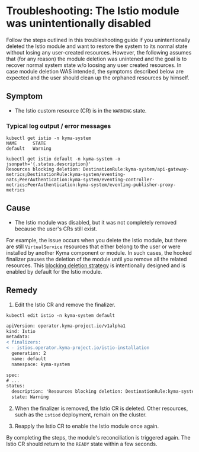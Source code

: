 # Troubleshooting: The Istio module was unintentionally disabled
Follow the steps outlined in this troubleshooting guide if you unintentionally deleted the Istio module and want to restore the system to its normal state without losing any user-created resources. However, the following assumes that (for any reason) the module deletion was unintened and the goal is to recover normal system state w/o loosing any user created resources. In case module deletion WAS intended, the symptoms described below are expected and the user should clean up the orphaned resources by himself.

## Symptom

* The Istio custom resource (CR) is in the `WARNING` state.


### Typical log output / error messages

```
kubectl get istio -n kyma-system
NAME      STATE
default   Warning
```
```
kubectl get istio default -n kyma-system -o jsonpath='{.status.description}'
Resources blocking deletion: DestinationRule:kyma-system/api-gateway-metrics;DestinationRule:kyma-system/eventing-nats;PeerAuthentication:kyma-system/eventing-controller-metrics;PeerAuthentication:kyma-system/eventing-publisher-proxy-metrics
```

## Cause

- The Istio module was disabled, but it was not completely removed because the user's CRs still exist.

For example, the issue occurs when you delete the Istio module, but there are still `VirtualService` resources that either belong to the user or were installed by another Kyma component or module. In such cases, the hooked finalizer pauses the deletion of the module until you remove all the related resources. This [blocking deletion strategy](https://github.com/kyma-project/community/issues/765) is intentionally designed and is enabled by default for the Istio module.


## Remedy



 1. Edit the Istio CR and remove the finalizer.
```
kubectl edit istio -n kyma-system default
```
```diff
apiVersion: operator.kyma-project.io/v1alpha1
kind: Istio
metadata:
< finalizers:
< - istios.operator.kyma-project.io/istio-installation
  generation: 2
  name: default
  namespace: kyma-system

spec:
# ...
status:
  description: 'Resources blocking deletion: DestinationRule:kyma-system/api-gateway-metrics;DestinationRule:kyma-system/eventing-nats;PeerAuthentication:kyma-system/eventing-controller-metrics;PeerAuthentication:kyma-system/eventing-publisher-proxy-metrics'
  state: Warning
```
 2. When the finalizer is removed, the Istio CR is deleted. Other resources, such as the `istiod` deployment, remain on the cluster.

 3. Reapply the Istio CR to enable the Istio module once again.

By completing the steps, the module's reconciliation is triggered again. The Istio CR should return to the `READY` state within a few seconds.
